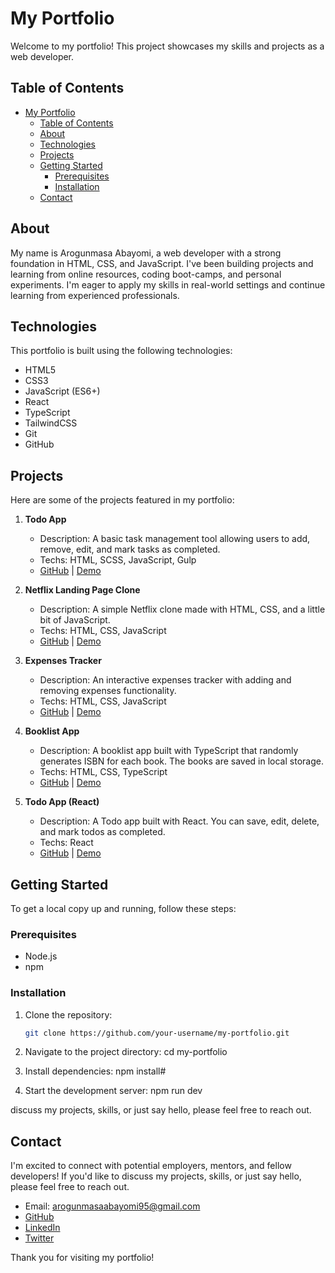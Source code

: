 # My Portfolio

Welcome to my portfolio! This project showcases my skills and projects as a web developer.

## Table of Contents

- [My Portfolio](#my-portfolio)
  - [Table of Contents](#table-of-contents)
  - [About](#about)
  - [Technologies](#technologies)
  - [Projects](#projects)
  - [Getting Started](#getting-started)
    - [Prerequisites](#prerequisites)
    - [Installation](#installation)
  - [Contact](#contact)

## About

My name is Arogunmasa Abayomi, a web developer with a strong foundation in HTML, CSS, and JavaScript. I've been building projects and learning from online resources, coding boot-camps, and personal experiments. I'm eager to apply my skills in real-world settings and continue learning from experienced professionals.

## Technologies

This portfolio is built using the following technologies:

- HTML5
- CSS3
- JavaScript (ES6+)
- React
- TypeScript
- TailwindCSS
- Git
- GitHub

## Projects

Here are some of the projects featured in my portfolio:

1. **Todo App**

   - Description: A basic task management tool allowing users to add, remove, edit, and mark tasks as completed.
   - Techs: HTML, SCSS, JavaScript, Gulp
   - [GitHub](https://github.com/ifeola/To-do-v2) | [Demo](https://abayome-todo.netlify.app/)

2. **Netflix Landing Page Clone**

   - Description: A simple Netflix clone made with HTML, CSS, and a little bit of JavaScript.
   - Techs: HTML, CSS, JavaScript
   - [GitHub](https://github.com/ifeola/youflix) | [Demo](https://abayome-youflix.netlify.app/)

3. **Expenses Tracker**

   - Description: An interactive expenses tracker with adding and removing expenses functionality.
   - Techs: HTML, CSS, JavaScript
   - [GitHub](https://github.com/ifeola/expenses-tracker) | [Demo](https://abayome-tracker.netlify.app/)

4. **Booklist App**

   - Description: A booklist app built with TypeScript that randomly generates ISBN for each book. The books are saved in local storage.
   - Techs: HTML, CSS, TypeScript
   - [GitHub](https://github.com/ifeola/booklist-typescript) | [Demo](https://booklist-abayome.netlify.app/)

5. **Todo App (React)**
   - Description: A Todo app built with React. You can save, edit, delete, and mark todos as completed.
   - Techs: React
   - [GitHub](https://github.com/ifeola/todo-react-app) | [Demo](https://booklist-abayome.netlify.app/)

## Getting Started

To get a local copy up and running, follow these steps:

### Prerequisites

- Node.js
- npm

### Installation

1. Clone the repository:

   ```sh
   git clone https://github.com/your-username/my-portfolio.git

   ```

2. Navigate to the project directory:
   cd my-portfolio

3. Install dependencies:
   npm install#

4. Start the development server:
   npm run dev

discuss my projects, skills, or just say hello, please feel free to reach out.

## Contact

I'm excited to connect with potential employers, mentors, and fellow developers! If you'd like to discuss my projects, skills, or just say hello, please feel free to reach out.

- Email: arogunmasaabayomi95@gmail.com
- [GitHub](https://github.com/ifeola)
- [LinkedIn](https://www.linkedin.com/in/abayomi-arogunmasa-75254a134/)
- [Twitter](https://x.com/abayomi_codes)

Thank you for visiting my portfolio!
